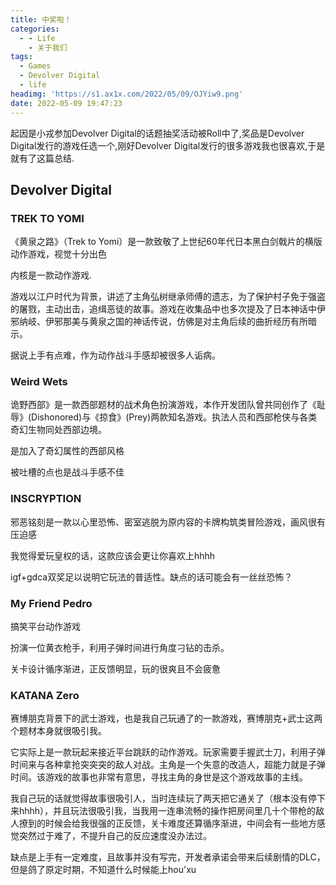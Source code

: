 ```yaml
---
title: 中奖啦！
categories:
  - - Life
    - 关于我们
tags:
  - Games
  - Devolver Digital
  - life
headimg: 'https://s1.ax1x.com/2022/05/09/OJYiw9.png'
date: 2022-05-09 19:47:23
---
```



起因是小戎参加Devolver Digital的话题抽奖活动被Roll中了,奖品是Devolver Digital发行的游戏任选一个,刚好Devolver Digital发行的很多游戏我也很喜欢,于是就有了这篇总结.
<!-- more -->

 ## Devolver Digital

### TREK TO YOMI

《黄泉之路》（Trek to Yomi）是一款致敬了上世纪60年代日本黑白剑戟片的横版动作游戏，视觉十分出色

内核是一款动作游戏.

游戏以江户时代为背景，讲述了主角弘树继承师傅的遗志，为了保护村子免于强盗的屠戮，主动出击，追缉恶徒的故事。游戏在收集品中也多次提及了日本神话中伊邪纳岐、伊邪那美与黄泉之国的神话传说，仿佛是对主角后续的曲折经历有所暗示。

据说上手有点难，作为动作战斗手感却被很多人诟病。

### Weird Wets

诡野西部》是一款西部题材的战术角色扮演游戏，本作开发团队曾共同创作了《耻辱》(Dishonored)与《掠食》(Prey)两款知名游戏。执法人员和西部枪侠与各类奇幻生物同处西部边境。

是加入了奇幻属性的西部风格

被吐槽的点也是战斗手感不佳

### INSCRYPTION

邪恶铭刻是一款以心里恐怖、密室逃脱为原内容的卡牌构筑类冒险游戏，画风很有压迫感

我觉得爱玩皇权的话，这款应该会更让你喜欢上hhhh

igf+gdca双奖足以说明它玩法的普适性。缺点的话可能会有一丝丝恐怖？

### My Friend Pedro

搞笑平台动作游戏

扮演一位黄衣枪手，利用子弹时间进行角度刁钻的击杀。

关卡设计循序渐进，正反馈明显，玩的很爽且不会疲惫

### KATANA Zero

赛博朋克背景下的武士游戏，也是我自己玩通了的一款游戏，赛博朋克+武士这两个题材本身就很吸引我。

它实际上是一款玩起来接近平台跳跃的动作游戏。玩家需要手握武士刀，利用子弹时间来与各种拿抢突突突的敌人对战。主角是一个失意的改造人，超能力就是子弹时间。该游戏的故事也非常有意思，寻找主角的身世是这个游戏故事的主线。

我自己玩的话就觉得故事很吸引人，当时连续玩了两天把它通关了（根本没有停下来hhhh），并且玩法很吸引我，当我用一连串流畅的操作把房间里几十个带枪的敌人撩到的时候会给我很强的正反馈，关卡难度还算循序渐进，中间会有一些地方感觉突然过于难了，不提升自己的反应速度没办法过。

缺点是上手有一定难度，且故事并没有写完，开发者承诺会带来后续剧情的DLC，但是鸽了原定时期，不知道什么时候能上hou'xu